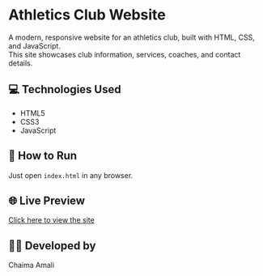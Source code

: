 # Athletics Club Website

A modern, responsive website for an athletics club, built with HTML, CSS, and JavaScript.  
This site showcases club information, services, coaches, and contact details.

## 💻 Technologies Used
- HTML5
- CSS3
- JavaScript

## 🚀 How to Run
Just open `index.html` in any browser.

## 🌐 Live Preview
[Click here to view the site](https://chaima-99.github.io/Athelitisme-club-website)

## 👩‍💻 Developed by
Chaima Amali
